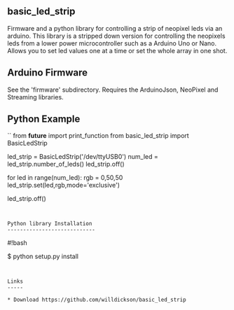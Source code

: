 ## basic_led_strip

Firmware and a python library for controlling a strip of neopixel leds via an arduino.
This library is a stripped down version for controlling the neopixels leds from a lower 
power microcontroller such as a Arduino Uno or Nano.  Allows you to set led values one
at a time or set the whole array in one shot. 

Arduino Firmware
----------------

See the 'firmware' subdirectory.  Requires the ArduinoJson, NeoPixel and Streaming libraries. 


Python Example
--------------

``
from __future__ import print_function
from basic_led_strip import BasicLedStrip

led_strip = BasicLedStrip('/dev/ttyUSB0')
num_led = led_strip.number_of_leds()
led_strip.off()

for led in range(num_led):
    rgb = 0,50,50
    led_strip.set(led,rgb,mode='exclusive')

led_strip.off()

```


Python library Installation
----------------------------

```
#!bash

$ python setup.py install 


```


Links
-----

* Download https://github.com/willdickson/basic_led_strip



